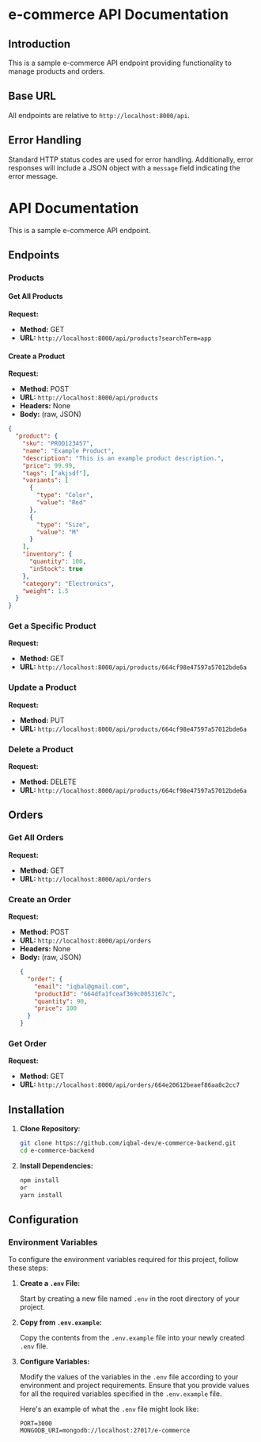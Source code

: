 # e-commerce API Documentation

## Introduction

This is a sample e-commerce API endpoint providing functionality to manage products and orders.

## Base URL

All endpoints are relative to `http://localhost:8000/api`.

## Error Handling

Standard HTTP status codes are used for error handling. Additionally, error responses will include a JSON object with a `message` field indicating the error message.

# API Documentation

This is a sample e-commerce API endpoint.

## Endpoints

### Products

#### Get All Products

**Request:**

- **Method:** GET
- **URL:** `http://localhost:8000/api/products?searchTerm=app`

#### Create a Product

**Request:**

- **Method:** POST
- **URL:** `http://localhost:8000/api/products`
- **Headers:** None
- **Body:** (raw, JSON)

```json
{
  "product": {
    "sku": "PROD123457",
    "name": "Example Product",
    "description": "This is an example product description.",
    "price": 99.99,
    "tags": ["akjsdf"],
    "variants": [
      {
        "type": "Color",
        "value": "Red"
      },
      {
        "type": "Size",
        "value": "M"
      }
    ],
    "inventory": {
      "quantity": 100,
      "inStock": true
    },
    "category": "Electronics",
    "weight": 1.5
  }
}
```

### Get a Specific Product

**Request:**

- **Method:** GET
- **URL:** `http://localhost:8000/api/products/664cf98e47597a57012bde6a`

### Update a Product

**Request:**

- **Method:** PUT
- **URL:** `http://localhost:8000/api/products/664cf98e47597a57012bde6a`

### Delete a Product

**Request:**

- **Method:** DELETE
- **URL:** `http://localhost:8000/api/products/664cf98e47597a57012bde6a`

## Orders

### Get All Orders

**Request:**

- **Method:** GET
- **URL:** `http://localhost:8000/api/orders`

### Create an Order

**Request:**

- **Method:** POST
- **URL:** `http://localhost:8000/api/orders`
- **Headers:** None
- **Body:** (raw, JSON)
  ```json
  {
    "order": {
      "email": "iqbal@gmail.com",
      "productId": "664dfa1fceaf369c0053167c",
      "quantity": 90,
      "price": 100
    }
  }
  ```

### Get Order

**Request:**

- **Method:** GET
- **URL:** `http://localhost:8000/api/orders/664e20612beaef86aa8c2cc7`

## Installation

1. **Clone Repository**:

   ```bash
   git clone https://github.com/iqbal-dev/e-commerce-backend.git
   cd e-commerce-backend

   ```

1. **Install Dependencies:**
   ```bash
   npm install
   or
   yarn install
   ```

## Configuration

### Environment Variables

To configure the environment variables required for this project, follow these steps:

1. **Create a `.env` File:**

   Start by creating a new file named `.env` in the root directory of your project.

2. **Copy from `.env.example`:**

   Copy the contents from the `.env.example` file into your newly created `.env` file.

3. **Configure Variables:**

   Modify the values of the variables in the `.env` file according to your environment and project requirements. Ensure that you provide values for all the required variables specified in the `.env.example` file.

   Here's an example of what the `.env` file might look like:

   ```plaintext
   PORT=3000
   MONGODB_URI=mongodb://localhost:27017/e-commerce
   ```
